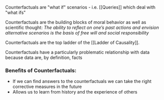 Counterfactuals are "what if" scenarios - i.e. [[Queries]] which deal with "what ifs"


Counterfactuals are the building blocks of moral behavior as well as scientific thought:
*The ability to reflect on one’s past actions and envision alternative scenarios is the basis of free will and social responsibility*

Counterfactuals are the top ladder of the [[Ladder of Causality]]. 


Counterfactuals have a particularly problematic relationship with data because data are, by definition, facts

### Benefits of Counterfactuals:
- If we can find answers to the counterfactuals we can take the right corrective measures in the future
- Allows us to learn from history and the experience of others